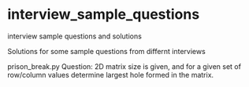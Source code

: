 # interview_sample_questions
interview sample questions and solutions

Solutions for some sample questions from differnt interviews

prison_break.py
Question: 2D matrix size is given, and for a given set of row/column values determine largest hole formed in the matrix.
